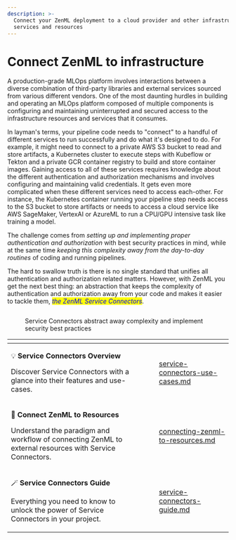 ```yaml
---
description: >-
  Connect your ZenML deployment to a cloud provider and other infrastructure
  services and resources
---
```


# Connect ZenML to infrastructure

A production-grade MLOps platform involves interactions between a diverse combination of third-party libraries and external services sourced from various different vendors. One of the most daunting hurdles in building and operating an MLOps platform composed of multiple components is configuring and maintaining uninterrupted and secured access to the infrastructure resources and services that it consumes.

In layman's terms, your pipeline code needs to "connect" to a handful of different services to run successfully and do what it's designed to do. For example, it might need to connect to a private AWS S3 bucket to read and store artifacts, a Kubernetes cluster to execute steps with Kubeflow or Tekton and a private GCR container registry to build and store container images. Gaining access to all of these services requires knowledge about the different authentication and authorization mechanisms and involves configuring and maintaining valid credentials. It gets even more complicated when these different services need to access each-other. For instance, the Kubernetes container running your pipeline step needs access to the S3 bucket to store artifacts or needs to access a cloud service like AWS SageMaker, VertexAI or AzureML to run a CPU/GPU intensive task like training a model.

The challenge comes from _setting up and implementing proper authentication and authorization_ with best security practices in mind, while at the same time _keeping this complexity away from the day-to-day routines_ of coding and running pipelines.

The hard to swallow truth is there is no single standard that unifies all authentication and authorization related matters. However, with ZenML you get the next best thing: an abstraction that keeps the complexity of authentication and authorization away from your code and makes it easier to tackle them, _<mark style="color:blue;">the ZenML Service Connectors</mark>_.

<figure><img src="../../.gitbook/assets/ConnectorsDiagram.png" alt=""><figcaption><p>Service Connectors abstract away complexity and implement security best practices</p></figcaption></figure>

<table data-view="cards"><thead><tr><th></th><th></th><th></th><th data-hidden data-card-target data-type="content-ref"></th></tr></thead><tbody><tr><td><p><span data-gb-custom-inline data-tag="emoji" data-code="1f4a1">💡</span> <strong>Service Connectors Overview</strong></p><p></p><p>Discover Service Connectors with a glance into their features and use-cases.</p></td><td></td><td></td><td><a href="connect-to-your-cloud-provider/service-connectors-use-cases.md">service-connectors-use-cases.md</a></td></tr><tr><td><p><span data-gb-custom-inline data-tag="emoji" data-code="1f9f2">🧲</span> <strong>Connect ZenML to Resources</strong></p><p></p><p>Understand the paradigm and workflow of connecting ZenML to external resources with Service Connectors.</p></td><td></td><td></td><td><a href="connect-to-your-cloud-provider/connecting-zenml-to-resources.md">connecting-zenml-to-resources.md</a></td></tr><tr><td><p><span data-gb-custom-inline data-tag="emoji" data-code="1fa84">🪄</span> <strong>Service Connectors Guide</strong></p><p></p><p>Everything you need to know to unlock the power of Service Connectors in your project.</p></td><td></td><td></td><td><a href="connect-to-your-cloud-provider/service-connectors-guide.md">service-connectors-guide.md</a></td></tr></tbody></table>

